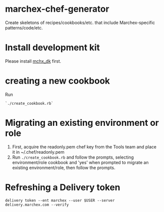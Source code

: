 # marchex-chef-generator
Create skeletons of recipes/cookbooks/etc. that include Marchex-specific patterns/code/etc.

# Install development kit
Please install [mchx_dk](https://github.marchex.com/marchex-chef/mchx_dk) first.

# creating a new cookbook
Run 
```
`./create_cookbook.rb`
```

# Migrating an existing environment or role
1. First, acquire the readonly.pem chef key from the Tools team and place it in ~/.chef/readonly.pem
2. Run `./create_cookbook.rb` and follow the prompts, selecting environment/role cookbook and 'yes' when prompted to migrate an existing environment/role, then follow the prompts.

# Refreshing a Delivery token
```
delivery token --ent marchex --user $USER --server delivery.marchex.com --verify
```
